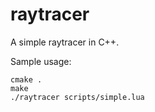 # raytracer
A simple raytracer in C++.

Sample usage:
```
cmake .
make
./raytracer scripts/simple.lua
```
